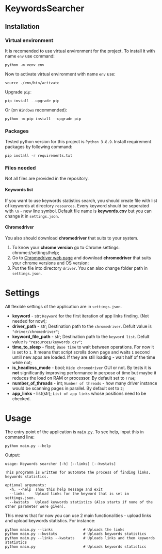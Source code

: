 # KeywordsSearcher

## Installation

### Virtual environment
It is recomended to use virtual environment for the project. To install it with name `env` use command:
```
python -m venv env
```
Now to activate virtual environment with name `env` use:
```
source ./env/bin/activate
```
Upgrade `pip`:
```
pip install --upgrade pip
```
Or (on `Windows` recommended):
```
python -m pip install --upgrade pip
```

### Packages
Tested python version for this project is `Python 3.8.9`. Install requirement packages by following command:
```
pip install -r requirements.txt
```

### Files needed

Not all files are provided in the repository.

#### Keywords list
If you want to use keywords statistics search, you should create file with list of keywords at directory `resources`. Every keyword should be seperated with `\n` - new line symbol. Default file name is **keywords.csv** but you can change it in `settings.json`.

#### Chromedriver
You also should download **chromedriver** that suits to your system.

1. To know your **chrome version** go to Chrome settings: chrome://settings/help;
2. Go to [Chromedriver web page](https://chromedriver.chromium.org/downloads) and download **chromedriver** that suits your chrome versions and OS version;
3. Put the file into directory `driver`. You can also change folder path in `settings.json`.

# Settings

All flexible settings of the application are in `settings.json`.

- **keyword** - str; `Keyword` for the first iteration of app links finding. (Not needed for now);
- **driver_path** - str; Destination path to the `chromedriver`. Defult value is `"driver/chromedriver"`;
- **keyword_file_path** - str; Destination path to the `keyword list`. Defult value is `"resources/keywords.csv"`;
- **time_to_sleep** - float; `Base time` to wait between operations. For now it is set to `1`. It means that script scrolls down page and waits `1` second untill new apps are loaded. If they are still loading - wait half of the time while not; 
- **is_headless_mode** - bool; `Hide chromedriver` GUI or not. By tests it is **not** significantly improving performance in perpose of time but maybe it reduces the load on RAM or processor. By default set to `True`;
- **number_of_threads** - int; `Number of threads` - how many driver instance would be scanning pages in parallel. By default set to `2`;
- **app_links** - list(str); `List of app links` whose positions need to be checked.

# Usage

The entry point of the application is `main.py`. To see help, input this in command line:
```
python main.py --help
```
Output:
```
usage: Keywords searcher [-h] [--links] [--kwstats]

This programm is written for automate the process of finding links, keywords statistics.

optional arguments:
  -h, --help  show this help message and exit
  --links     Upload links for the keyword that is set in settings.json.
  --kwstats   Upload keywords statistics (Also starts if none of the other parameter were given).
```

This means that for now you can use 2 main functionalities - upload links and upload keywords statistics. For instance:
```
python main.py --links              # Uploads the links
python main.py --kwstats            # Uploads keywords statistics
python main.py --links --kwstats    # Uploads links and then keywords statistics
python main.py                      # Uploads keywords statistics
```
